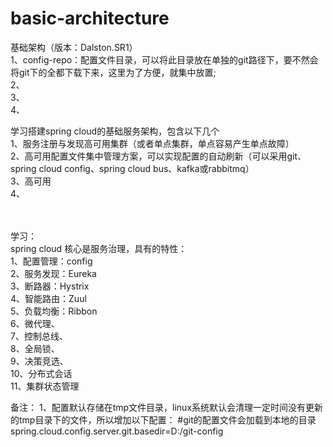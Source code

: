 # basic-architecture
基础架构（版本：Dalston.SR1）
</br>1、config-repo：配置文件目录，可以将此目录放在单独的git路径下，要不然会将git下的全都下载下来，这里为了方便，就集中放置;
</br>2、
</br>3、
</br>4、

学习搭建spring cloud的基础服务架构，包含以下几个
</br>1、服务注册与发现高可用集群（或者单点集群，单点容易产生单点故障）
</br>2、高可用配置文件集中管理方案，可以实现配置的自动刷新（可以采用git、spring cloud config、spring cloud bus、kafka或rabbitmq）
</br>3、高可用
</br>4、
</br>
</br>
</br>


学习：
</br>spring cloud 核心是服务治理，具有的特性：
</br>1、配置管理：config
</br>2、服务发现：Eureka
</br>3、断路器：Hystrix
</br>4、智能路由：Zuul
</br>5、负载均衡：Ribbon
</br>6、微代理、
</br>7、控制总线、
</br>8、全局锁、
</br>9、决策竞选、
</br>10、分布式会话
</br>11、集群状态管理


备注：
1、配置默认存储在tmp文件目录，linux系统默认会清理一定时间没有更新的tmp目录下的文件，所以增加以下配置：
  #git的配置文件会加载到本地的目录
  spring.cloud.config.server.git.basedir=D:/git-config
